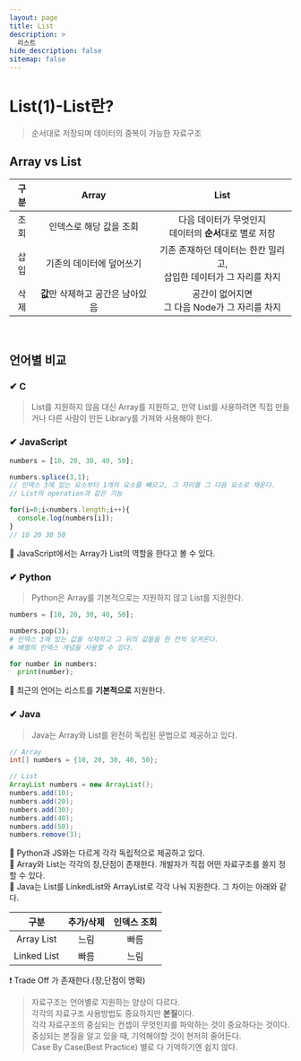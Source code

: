```yaml
---
layout: page
title: List
description: >
  리스트
hide_description: false
sitemap: false
---
```


# List(1)-List란?

> 순서대로 저장되며 데이터의 중복이 가능한 자료구조

## Array vs List

|구분|Array|List|
|:---:|:---:|:---:|
|조회|인덱스로 해당 값을 조회|다음 데이터가 무엇인지<br/> 데이터의 **순서**대로 별로 저장|
|삽입|기존의 데이터에 덮어쓰기|기존 존재하던 데이터는 한칸 밀리고,<br/> 삽입한 데이터가 그 자리를 차지|
|삭제|**값**만 삭제하고 공간은 남아있음|공간이 없어지면<br/> 그 다음 Node가 그 자리를 차지|

<br/>

## 언어별 비교

### ✔ C

> List를 지원하지 않음
> 대신 Array를 지원하고, 만약 List를 사용하려면 직접 만들거나 다른 사람이 만든 Library를 가져와 사용해야 한다.

### ✔ JavaScript

``` javascript
numbers = [10, 20, 30, 40, 50];

numbers.splice(3,1);
// 인덱스 3에 있는 요소부터 1개의 요소를 빼오고, 그 자리를 그 다음 요소로 채운다.
// List의 operation과 같은 기능

for(i=0;i<numbers.length;i++){
  console.log(numbers[i]);
}
// 10 20 30 50
```

📌 JavaScript에서는 Array가 List의 역할을 한다고 볼 수 있다.

### ✔ Python

> Python은 Array를 기본적으로는 지원하지 않고 List를 지원한다.

``` python
numbers = [10, 20, 30, 40, 50];

numbers.pop(3);
# 인덱스 3에 있는 값을 삭제하고 그 뒤의 값들을 한 칸씩 당겨온다.
# 배열의 인덱스 개념을 사용할 수 있다.

for number in numbers:
  print(number);

```

📌 최근의 언어는 리스트를 **기본적으로** 지원한다.  

### ✔ Java
> Java는 Array와 List를 완전히 독립된 문법으로 제공하고 있다.  

``` java
// Array
int[] numbers = {10, 20, 30, 40, 50};

// List
ArrayList numbers = new ArrayList();
numbers.add(10);
numbers.add(20);
numbers.add(30);
numbers.add(40);
numbers.add(50);
numbers.remove(3);
```
📌 Python과 JS와는 다르게 각각 독립적으로 제공하고 있다.  
📌 Array와 List는 각각의 장,단점이 존재한다. 개발자가 직접 어떤 자료구조를 쓸지 정할 수 있다.  
📌 Java는 List를 LinkedList와 ArrayList로 각각 나눠 지원한다. 그 차이는 아래와 같다.

|구분|추가/삭제|인덱스 조회|
|:---:|:---:|:---:|
|Array List|느림|빠름|
|Linked List|빠름|느림|

❗ Trade Off 가 존재한다.(장,단점이 명확)

> 자료구조는 언어별로 지원하는 양상이 다르다.  
> 각각의 자료구조 사용방법도 중요하지만 **본질**이다.  
> 각각 자료구조의 중심되는 컨셉이 무엇인지를 파악하는 것이 중요하다는 것이다.  
> 중심되는 본질을 알고 있을 때, 기억해야할 것이 현저히 줄어든다.  
> Case By Case(Best Practice) 별로 다 기억하기엔 쉽지 않다.
